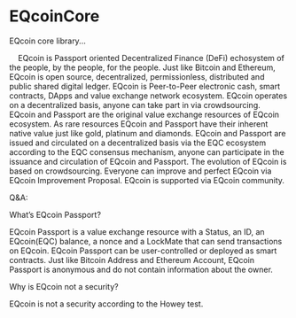 # EQcoinCore
EQcoin core library...
<p>
&nbsp;&nbsp;&nbsp;&nbsp;EQcoin is Passport oriented Decentralized Finance (DeFi) echosystem of the people, by the people, for the people. Just like Bitcoin and Ethereum, EQcoin is open source, decentralized, permissionless, distributed and public shared digital ledger. EQcoin is Peer-to-Peer electronic cash, smart contracts, DApps and value exchange network ecosystem. EQcoin operates on a decentralized basis, anyone can take part in via crowdsourcing. EQcoin and Passport are the original value exchange resources of EQcoin ecosystem. As rare resources EQcoin and Passport have their inherent native value just like gold, platinum and diamonds. EQcoin and Passport are issued and circulated on a decentralized basis via the EQC ecosystem according to the EQC consensus mechanism, anyone can participate in the issuance and circulation of EQcoin and Passport. The evolution of EQcoin is based on crowdsourcing. Everyone can improve and perfect EQcoin via EQcoin Improvement Proposal. EQcoin is supported via EQcoin community.
<p>
Q&A:
<p>
What’s EQcoin Passport?
<p>
EQcoin Passport is a value exchange resource with a Status, an ID, an EQcoin(EQC) balance, a nonce and a LockMate that can send transactions on EQcoin. EQcoin Passport can be user-controlled or deployed as smart contracts.
Just like Bitcoin Address and Ethereum Account, EQcoin Passport is anonymous and do not contain information about the owner. 
<p>
Why is EQcoin not a security?
<p>
EQcoin is not a security according to the Howey test.
<p>